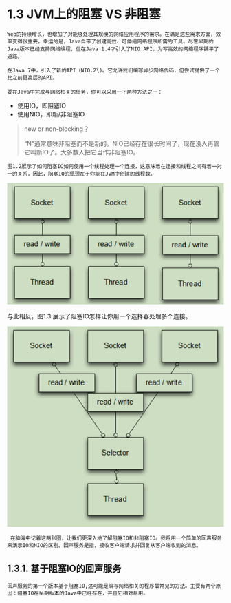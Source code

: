 # 1.3 JVM上的阻塞 VS 非阻塞

    Web的持续增长，也增加了对能够处理其规模的网络应用程序的需求。在满足这些需求方面，效率变得很重要。幸运的是，Java自带了创建高效、可伸缩网络程序所需的工具。尽管早期的Java版本已经支持网络编程，但在Java 1.4才引入了NIO API，为写高效的网络程序铺平了道路。

    在Java 7中，引入了新的API（NIO.2\)。它允许我们编写异步网络代码，但尝试提供了一个比之前更高层的API。

    要在Java中完成与网络相关的任务，你可以采用一下两种方法之一：

* 使用IO，即阻塞IO
* 使用NIO，即新/非阻塞IO

> new or non-blocking？
>
> “N"通常意味非阻塞而不是新的。NIO已经存在很长时间了，现在没人再管它叫新IO了。大多数人把它当作非阻塞IO。

    图1.2展示了如何阻塞IO如何使用一个线程处理一个连接，这意味着在连接和线程之间有着一对一的关系，因此，阻塞IO的瓶颈在于你能在JVM中创建的线程数。

![&#x56FE;1.2 &#x963B;&#x585E;IO](../../.gitbook/assets/image%20%282%29.png)

   与此相反，图1.3 展示了阻塞IO怎样让你用一个选择器处理多个连接。

![&#x56FE;1.3 &#x975E;&#x963B;&#x585E;IO](../../.gitbook/assets/image%20%283%29.png)

     在脑海中记着这两张图，让我们更深入地了解阻塞IO和非阻塞IO。我将用一个简单的回声服务来演示IO和NIO的区别。回声服务是指，接收客户端请求并回复从客户端收到的消息。

## 1.3.1. 基于阻塞IO的回声服务

    回声服务的第一个版本基于阻塞IO,这可能是编写网络相关的程序最常见的方法。主要有两个原因：阻塞IO在早期版本的Java中已经存在，并且它相对易用。

